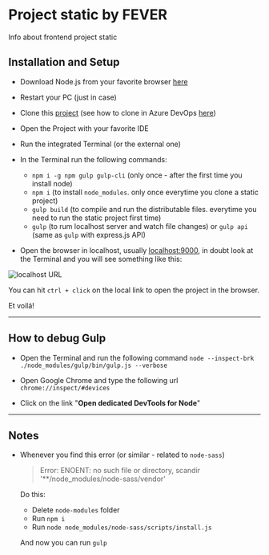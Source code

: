 # Project static by FEVER

Info about frontend project static

## Installation and Setup

- Download Node.js from your favorite browser [here](https://nodejs.org/en/download/)
- Restart your PC (just in case)
- Clone this [project](https://dev.azure.com/feverit/FeverIT/_git/Web-Starter-Kit-Gulp-Pug-Scss-Modern) (see how to clone in Azure DevOps [here](https://docs.microsoft.com/en-us/azure/devops/repos/git/clone?view=azure-devops&tabs=visual-studio))
- Open the Project with your favorite IDE
- Run the integrated Terminal (or the external one)
- In the Terminal run the following commands:
  - `npm i -g npm gulp gulp-cli` (only once - after the first time you install node)
  - `npm i` (to install `node_modules`. only once everytime you clone a static project)
  - `gulp build` (to compile and run the distributable files. everytime you need to run the static project first time)
  - `gulp` (to rum localhost server and watch file changes) or `gulp api` (same as `gulp` with express.js API)

- Open the browser in localhost, usually [localhost:9000](http://localhost:9000), in doubt look at the Terminal and you will see something like this:

![localhost URL](https://i.imgur.com/HNP37UU.png)

You can hit `ctrl + click` on the local link to open the project in the browser.

Et voilá!

---

## How to debug Gulp

- Open the Terminal and run the following command `node --inspect-brk ./node_modules/gulp/bin/gulp.js --verbose`

- Open Google Chrome and type the following url `chrome://inspect/#devices`

- Click on the link "**Open dedicated DevTools for Node**"

---

## Notes

- Whenever you find this error (or similar - related to `node-sass`)

  > Error: ENOENT: no such file or directory, scandir '**/node_modules/node-sass/vendor'

  Do this:

  - Delete `node-modules` folder
  - Run `npm i`
  - Run `node node_modules/node-sass/scripts/install.js`

  And now you can run `gulp`